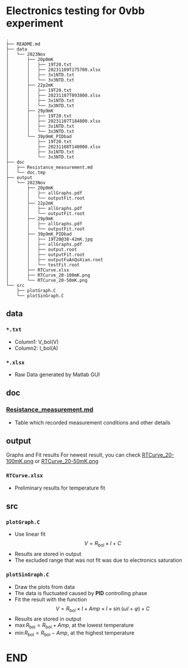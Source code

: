 # Electronics testing for 0vbb experiment

<!-- For Tree -->

```
.
├── README.md
├── data
│   └── 2023Nov
│       ├── 20p0mK
│       │   ├── 19T20.txt
│       │   ├── 20231109T175700.xlsx
│       │   ├── 3x1NTD.txt
│       │   └── 3x3NTD.txt
│       ├── 22p2mK
│       │   ├── 19T20.txt
│       │   ├── 20231107T093800.xlsx
│       │   ├── 3x1NTD.txt
│       │   └── 3x3NTD.txt
│       ├── 29p9mK
│       │   ├── 19T20.txt
│       │   ├── 20231107T184800.xlsx
│       │   ├── 3x1NTD.txt
│       │   └── 3x3NTD.txt
│       └── 39p9mK_PIDbad
│           ├── 19T20.txt
│           ├── 20231108T140000.xlsx
│           ├── 3x1NTD.txt
│           └── 3x3NTD.txt
├── doc
│   ├── Resistance_measurement.md
│   └── doc.tmp
├── output
│   └── 2023Nov
│       ├── 20p0mK
│       │   ├── allGraphs.pdf
│       │   └── outputFit.root
│       ├── 22p2mK
│       │   ├── allGraphs.pdf
│       │   └── outputFit.root
│       ├── 29p9mK
│       │   ├── allGraphs.pdf
│       │   └── outputFit.root
│       ├── 39p9mK_PIDbad
│       │   ├── 19T20@38-42mK.jpg
│       │   ├── allGraphs.pdf
│       │   ├── output.root
│       │   ├── outputFit.root
│       │   ├── outputFuAnQuXian.root
│       │   └── testFit.root
│       ├── RTCurve.xlsx
│       ├── RTCurve_20-100mK.png
│       └── RTCurve_20-50mK.png
└── src
    ├── plotGraph.C
    └── plotSinGraph.C
```

## data

### `*.txt`

- Column1: V_bol(V)
- Column2: I_bol(A)

### `*.xlsx`

- Raw Data generated by Matlab GUI

## doc

### [Resistance_measurement.md](https://github.com/Castersorium/0vbbElectronics/blob/master/doc/Resistance_measurement.md)

- Table which recorded measurement conditions and other details

## output

Graphs and Fit results
For newest result, you can check [RTCurve_20-100mK.png](https://github.com/Castersorium/0vbbElectronics/blob/master/output/2023Nov/RTCurve_20-100mK.png) or [RTCurve_20-50mK.png](https://github.com/Castersorium/0vbbElectronics/blob/master/output/2023Nov/RTCurve_20-50mK.png)

### `RTCurve.xlsx`

- Preliminary results for temperature fit

## src

### `plotGraph.C`

- Use linear fit $$V = R_\mathrm{bol} \times I + C$$
- Results are stored in output
- The excluded range that was not fit was due to electronics saturation

### `plotSinGraph.C`

- Draw the plots from data
- The data is fluctuated caused by **PID** controlling phase
- Fit the result with the function $$V = R_\mathrm{bol} \times I + Amp \times I \times \sin(\omega I + \varphi) + C$$
- Results are stored in output
- $\max{R_\mathrm{bol}}=R_\mathrm{bol} + Amp$, at the lowest temperature
- $\min{R_\mathrm{bol}}=R_\mathrm{bol} - Amp$, at the highest temperature

# END
